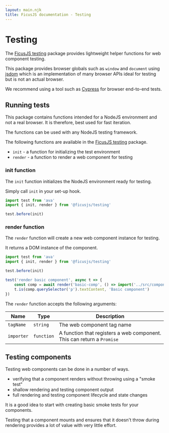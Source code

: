 ```yaml
---
layout: main.njk
title: FicusJS documentation - Testing
---
```

# Testing

The [FicusJS testing](https://www.npmjs.com/package/@ficusjs/testing) package provides lightweight helper functions for web component testing.

This package provides browser globals such as `window` and `document` using [jsdom](https://www.npmjs.com/package/jsdom) which is an implementation of many browser APIs ideal for testing but is not an actual browser.

We recommend using a tool such as [Cypress](https://www.cypress.io/) for browser end-to-end tests.

## Running tests

This package contains functions intended for a NodeJS environment and not a real browser. It is therefore, best used for fast iteration.

The functions can be used with any NodeJS testing framework.

The following functions are available in the [FicusJS testing](https://www.npmjs.com/package/@ficusjs/testing) package.

- `init` - a function for initializing the test environment
- `render` - a function to render a web component for testing

### init function

The `init` function initializes the NodeJS environment ready for testing.

Simply call `init` in your set-up hook.

```js
import test from 'ava'
import { init, render } from '@ficusjs/testing'

test.before(init)
```

### render function

The `render` function will create a new web component instance for testing.

It returns a DOM instance of the component.

```js
import test from 'ava'
import { init, render } from '@ficusjs/testing'

test.before(init)

test('render basic component', async t => {
    const comp = await render('basic-comp', () => import('../src/component.mjs'))
    t.is(comp.querySelector('p').textContent, 'Basic component')
})
```

The `render` function accepts the following arguments:

| Name | Type | Description |
| --- | --- | --- |
| `tagName` | `string` | The web component tag name |
| `importer` | `function` | A function that registers a web component. This can return a `Promise` |

## Testing components

Testing web components can be done in a number of ways.

- verifying that a component renders without throwing using a "smoke test"
- shallow rendering and testing component output
- full rendering and testing component lifecycle and state changes

It is a good idea to start with creating basic smoke tests for your components.

Testing that a component mounts and ensures that it doesn't throw during rendering provides a lot of value with very little effort.
